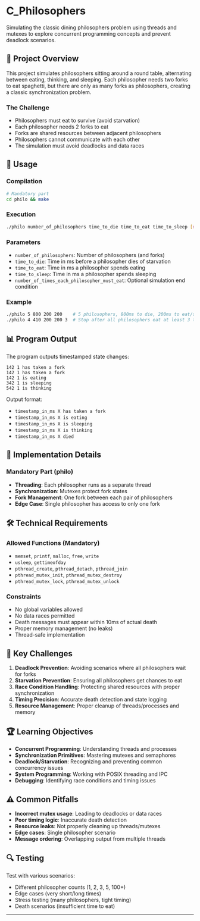 # C_Philosophers
Simulating the classic dining philosophers problem using threads and mutexes to explore concurrent programming concepts and prevent deadlock scenarios.

## 📖 Project Overview

This project simulates philosophers sitting around a round table, alternating between eating, thinking, and sleeping. Each philosopher needs two forks to eat spaghetti, but there are only as many forks as philosophers, creating a classic synchronization problem.

### The Challenge
- Philosophers must eat to survive (avoid starvation)
- Each philosopher needs 2 forks to eat
- Forks are shared resources between adjacent philosophers
- Philosophers cannot communicate with each other
- The simulation must avoid deadlocks and data races

<!--## 🏗️ Project Structure

```
philosophers/
├── philo/                  # Mandatory part (threads + mutexes)
│   ├── Makefile
│   ├── *.h
│   └── *.c
└── philo_bonus/           # Bonus part (processes + semaphores)
    ├── Makefile
    ├── *.h
    └── *.c
```
-->
## 🚀 Usage

### Compilation
```bash
# Mandatory part
cd philo && make
```
### Execution
```bash
./philo number_of_philosophers time_to_die time_to_eat time_to_sleep [number_of_times_each_philosopher_must_eat]
```

### Parameters
- `number_of_philosophers`: Number of philosophers (and forks)
- `time_to_die`: Time in ms before a philosopher dies of starvation
- `time_to_eat`: Time in ms a philosopher spends eating
- `time_to_sleep`: Time in ms a philosopher spends sleeping
- `number_of_times_each_philosopher_must_eat`: Optional simulation end condition

### Example
```bash
./philo 5 800 200 200    # 5 philosophers, 800ms to die, 200ms to eat/sleep
./philo 4 410 200 200 3  # Stop after all philosophers eat at least 3 times
```

## 📊 Program Output

The program outputs timestamped state changes:
```
142 1 has taken a fork
142 1 has taken a fork
142 1 is eating
342 1 is sleeping
542 1 is thinking
```

Output format:
- `timestamp_in_ms X has taken a fork`
- `timestamp_in_ms X is eating`
- `timestamp_in_ms X is sleeping`
- `timestamp_in_ms X is thinking`
- `timestamp_in_ms X died`

## 🔧 Implementation Details

### Mandatory Part (philo)
- **Threading**: Each philosopher runs as a separate thread
- **Synchronization**: Mutexes protect fork states
- **Fork Management**: One fork between each pair of philosophers
- **Edge Case**: Single philosopher has access to only one fork
<!--
### Bonus Part (philo_bonus)
- **Processes**: Each philosopher runs as a separate process
- **Synchronization**: Semaphores manage fork availability
- **Fork Pool**: All forks available in the middle of the table
- **IPC**: Inter-process communication via semaphores
-->
## 🛠️ Technical Requirements

### Allowed Functions (Mandatory)
- `memset`, `printf`, `malloc`, `free`, `write`
- `usleep`, `gettimeofday`
- `pthread_create`, `pthread_detach`, `pthread_join`
- `pthread_mutex_init`, `pthread_mutex_destroy`
- `pthread_mutex_lock`, `pthread_mutex_unlock`
<!--
### Allowed Functions (Bonus)
- All mandatory functions plus:
- `fork`, `kill`, `exit`, `waitpid`
- `sem_open`, `sem_close`, `sem_post`, `sem_wait`, `sem_unlink`
-->
### Constraints
- No global variables allowed
- No data races permitted
- Death messages must appear within 10ms of actual death
- Proper memory management (no leaks)
- Thread-safe implementation

## 🎯 Key Challenges

1. **Deadlock Prevention**: Avoiding scenarios where all philosophers wait for forks
2. **Starvation Prevention**: Ensuring all philosophers get chances to eat
3. **Race Condition Handling**: Protecting shared resources with proper synchronization
4. **Timing Precision**: Accurate death detection and state logging
5. **Resource Management**: Proper cleanup of threads/processes and memory

## 🏆 Learning Objectives

- **Concurrent Programming**: Understanding threads and processes
- **Synchronization Primitives**: Mastering mutexes and semaphores
- **Deadlock/Starvation**: Recognizing and preventing common concurrency issues
- **System Programming**: Working with POSIX threading and IPC
- **Debugging**: Identifying race conditions and timing issues

## ⚠️ Common Pitfalls

- **Incorrect mutex usage**: Leading to deadlocks or data races
- **Poor timing logic**: Inaccurate death detection
- **Resource leaks**: Not properly cleaning up threads/mutexes
- **Edge cases**: Single philosopher scenario
- **Message ordering**: Overlapping output from multiple threads

## 🔍 Testing

Test with various scenarios:
- Different philosopher counts (1, 2, 3, 5, 100+)
- Edge cases (very short/long times)
- Stress testing (many philosophers, tight timing)
- Death scenarios (insufficient time to eat)

---
